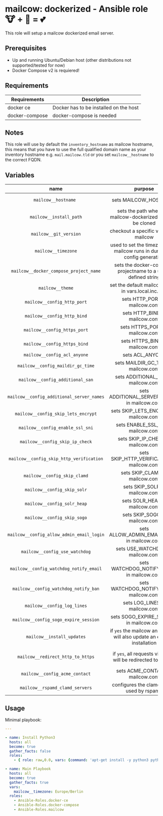 # mailcow: dockerized - Ansible role 🐮 + 🐋 = 💕

This role will setup a mailcow dockerized email server.

## Prerequisites

- Up and running Ubuntu/Debian host (other distributions not supported/tested for now)
- Docker Compose v2 is requiered!

## Requirements

| Requirements   | Description                            |
| -------------- | -------------------------------------- |
| docker ce      | Docker has to be installed on the host |
| docker-compose | docker-compose is needed               |

## Notes
This role will use by default the `inventory_hostname` as mailcow hostname, this means that you have to use the full qualified domain name as your inventory hostname e.g. `mail.mailcow.tld` or you set `mailcow__hostname` to the correct FQDN.

## Variables
|                   name                    |                                       purpose                                       |       default value       |                                   note                                    |
|:-----------------------------------------:|:-----------------------------------------------------------------------------------:| :-----------------------: | :-----------------------------------------------------------------------: |
|           `mailcow__hostname `            |                                sets MAILCOW_HOSTNAME                                |   `inventory_hostname`    |                 needs to be an full qualified domain name                 |
|          `mailcow__install_path`          |           sets the path where the mailcow-dockerized repo will be cloned            | `/opt/mailcow-dockerized` |                                                                           |
|          `mailcow__git_version`           |                       checkout a specific version of mailcow                        |         `master`          |                                                                           |
|            `mailcow__timezone`            |     used to set the timezone your mailcow runs in during the config generation      |          not set          |                              **must be set**                              |
|  `mailcow__docker_compose_project_name`   |            sets the docker-compose projectname to a user-defined string             |    `mailcowdockerized`    |                                                                           |
|             `mailcow__theme`              |                 set the default mailcow theme in vars.local.inc.php                 |          `lumen`          |                                                                           |
|        `mailcow__config_http_port`        |                           sets HTTP_PORT in mailcow.conf                            |           `80`            |                                                                           |
|        `mailcow__config_http_bind`        |                           sets HTTP_BIND in mailcow.conf                            |          `none`           |                                                                           |
|       `mailcow__config_https_port`        |                           sets HTTPS_PORT in mailcow.conf                           |           `443`           |                                                                           |
|       `mailcow__config_https_bind`        |                           sets HTTPS_BIND in mailcow.conf                           |          `none`           |                                                                           |
|       `mailcow__config_acl_anyone`        |                                   sets ACL_ANYONE                                   |         disallow          |                                                                           |
|     `mailcow__config_maildir_gc_time`     |                        sets MAILDIR_GC_TIME in mailcow.conf                         |          `1440`           |                                                                           |
|     `mailcow__config_additional_san`      |                         sets ADDITIONAL_SAN in mailcow.conf                         |                           |                            needs to be a list                             |
| `mailcow__config_additional_server_names` |                    sets ADDITIONAL_SERVER_NAMES in mailcow.conf                     |                           |                            needs to be a list                             |
|    `mailcow__config_skip_lets_encrypt`    |                       sets SKIP_LETS_ENCRYPT in mailcow.conf                        |                           |                                                                           |
|     `mailcow__config_enable_ssl_sni`      |                         sets ENABLE_SSL_SNI in mailcow.conf                         |                           |                                                                           |
|      `mailcow__config_skip_ip_check`      |                         sets SKIP_IP_CHECK in mailcow.conf                          |                           |                                                                           |
| `mailcow__config_skip_http_verification`  |                     sets SKIP_HTTP_VERIFICATION in mailcow.conf                     |            `n`            |                                                                           |
|       `mailcow__config_skip_clamd`        |                           sets SKIP_CLAMD in mailcow.conf                           |            `n`            |                                                                           |
|        `mailcow__config_skip_solr`        |                           sets SKIP_SOLR in mailcow.conf                            |            `n`            |                                                                           |
|        `mailcow__config_solr_heap`        |                           sets SOLR_HEAP in mailcow.conf                            |          `1024`           |                                                                           |
|        `mailcow__config_skip_sogo`        |                           sets SKIP_SOGO in mailcow.conf                            |            `n`            |                                                                           |
| `mailcow__config_allow_admin_email_login` |                    sets ALLOW_ADMIN_EMAIL_LOGIN in mailcow.conf                     |            `n`            |                                                                           |
|      `mailcow__config_use_watchdog`       |                          sets USE_WATCHDOG in mailcow.conf                          |            `n`            |                                                                           |
|  `mailcow__config_watchdog_notify_email`  |                     sets WATCHDOG_NOTIFY_EMAIL in mailcow.conf                      |                           |                                                                           |
|   `mailcow__config_watchdog_notify_ban`   |                      sets WATCHDOG_NOTIFY_BAN in mailcow.conf                       |            `y`            |                                                                           |
|        `mailcow__config_log_lines`        |                           sets LOG_LINES in mailcow.conf                            |          `9999`           |                                                                           |
|   `mailcow__config_sogo_expire_session`   |                      sets SOGO_EXPIRE_SESSION in mailcow.conf                       |           `480`           |                                                                           |
|        `mailcow__install_updates`         |     if `yes` the mailcow ansible role will also update an existing installation     |           `yes`           |                                                                           |
|     `mailcow__redirect_http_to_https`     |             if `yes`, all requests via HTTP will be redirected to HTTPS             |           `no`            | also see https://mailcow.github.io/mailcow-dockerized-docs/u_e-80_to_443/ |
|      `mailcow__config_acme_contact`       |                          sets ACME_CONTACT in mailcow.conf                          |                           |                                                                           |
|      `mailcow__rspamd_clamd_servers`      |                     configures the clamd server used by rspamd                      |       `clamd:3310`        |                                                                           |

## Usage

Minimal playbook:

```yaml
---

- name: Install Python3
  hosts: all
  become: true
  gather_facts: false
  roles:
    - { role: raw,0.0, vars: {command: 'apt-get install -y python3 python3-pip'} }

- name: Main Playbook
  hosts: all
  become: true
  gather_facts: true
  vars:
    mailcow__timezone: Europe/Berlin
  roles:
    - Ansible-Roles.docker-ce
    - Ansible-Roles.docker-compose
    - Ansible-Roles.mailcow
```
